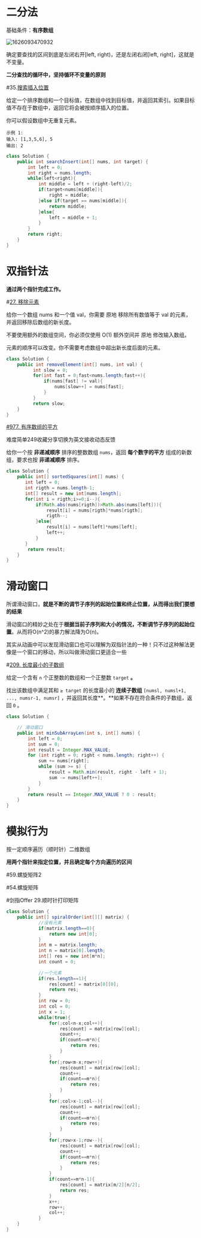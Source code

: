 # 二分法

基础条件：**有序数组**

![1626093470932](C:\Users\86185\AppData\Roaming\Typora\typora-user-images\1626093470932.png)

确定要查找的区间到底是左闭右开[left, right)，还是左闭右闭[left, right]，这就是不变量。

**二分查找的循环中，坚持循环不变量的原则**



#35.[搜索插入位置](https://leetcode-cn.com/problems/search-insert-position/)

给定一个排序数组和一个目标值，在数组中找到目标值，并返回其索引。如果目标值不存在于数组中，返回它将会被按顺序插入的位置。

你可以假设数组中无重复元素。

```
示例 1:
输入: [1,3,5,6], 5
输出: 2
```

```java
class Solution {
    public int searchInsert(int[] nums, int target) {
        int left = 0;
        int right = nums.length;
        while(left<right){
            int middle = left + (right-left)/2;
            if(target<nums[middle]){
                right = middle;
            }else if(target == nums[middle]){
                return middle;
            }else{
                left = middle + 1;
            }
        }
        return right;
    }
}
```



# 双指针法

**通过两个指针完成工作。**



#[27. 移除元素](https://leetcode-cn.com/problems/remove-element/)

给你一个数组 nums 和一个值 val，你需要 原地 移除所有数值等于 val 的元素，并返回移除后数组的新长度。

不要使用额外的数组空间，你必须仅使用 O(1) 额外空间并 原地 修改输入数组。

元素的顺序可以改变。你不需要考虑数组中超出新长度后面的元素。

```java
class Solution {
    public int removeElement(int[] nums, int val) {
          int slow = 0;
          for(int fast = 0;fast<nums.length;fast++){
              if(nums[fast] != val){
                  nums[slow++] = nums[fast];
              }
          } 
          return slow;
    }
}
```



[#977. 有序数组的平方](https://leetcode-cn.com/problems/squares-of-a-sorted-array/)

难度简单249收藏分享切换为英文接收动态反馈

给你一个按 **非递减顺序** 排序的整数数组 `nums`，返回 **每个数字的平方** 组成的新数组，要求也按 **非递减顺序** 排序。

```java
class Solution {
    public int[] sortedSquares(int[] nums) {
       int left = 0;
       int rigth = nums.length-1;
       int[] result = new int[nums.length];
       for(int i = rigth;i>=0;i--){
           if(Math.abs(nums[rigth])>Math.abs(nums[left])){
               result[i] = nums[rigth]*nums[rigth];
               rigth--;
           }else{
               result[i] = nums[left]*nums[left];
               left++;
           }
       }
        return result;
    }
}
```



# 滑动窗口

所谓滑动窗口，**就是不断的调节子序列的起始位置和终止位置，从而得出我们要想的结果**

滑动窗口的精妙之处在于**根据当前子序列和大小的情况，不断调节子序列的起始位置**。从而将O(n^2)的暴力解法降为O(n)。

其实从动画中可以发现滑动窗口也可以理解为双指针法的一种！只不过这种解法更像是一个窗口的移动，所以叫做滑动窗口更适合一些



#[209. 长度最小的子数组](https://leetcode-cn.com/problems/minimum-size-subarray-sum/)

给定一个含有 `n` 个正整数的数组和一个正整数 `target` **。**

找出该数组中满足其和 `≥ target` 的长度最小的 **连续子数组** `[numsl, numsl+1, ..., numsr-1, numsr]` ，并返回其长度**。**如果不存在符合条件的子数组，返回 `0` 。

```java
class Solution {

    // 滑动窗口
    public int minSubArrayLen(int s, int[] nums) {
        int left = 0;
        int sum = 0;
        int result = Integer.MAX_VALUE;
        for (int right = 0; right < nums.length; right++) {
            sum += nums[right];
            while (sum >= s) {
                result = Math.min(result, right - left + 1);
                sum -= nums[left++];
            }
        }
        return result == Integer.MAX_VALUE ? 0 : result;
    }
}
```



# 模拟行为

按一定顺序遍历（顺时针）二维数组

**用两个指针来指定位置，并且确定每个方向遍历的区间**



#59.螺旋矩阵2

#54.螺旋矩阵

#剑指Offer 29.顺时针打印矩阵

```java
class Solution {
    public int[] spiralOrder(int[][] matrix) {
            //没有元素
            if(matrix.length==0){
                return new int[0];
            }
            int m = matrix.length;
            int n = matrix[0].length;
            int[] res = new int[m*n];
            int count = 0;
            
            //一个元素
            if(res.length==1){
                res[count] = matrix[0][0];
                return res;
            }
            int row = 0;
            int col = 0;
            int x = 1;
            while(true){
                for(;col<n-x;col++){
                    res[count] = matrix[row][col];
                    count++;
                    if(count==m*n){
                        return res;
                    }
                }
                for(;row<m-x;row++){
                    res[count] = matrix[row][col];
                    count++;
                    if(count==m*n){
                        return res;
                    }
                }
                for(;col>x-1;col--){
                    res[count] = matrix[row][col];
                    count++; 
                    if(count==m*n){
                        return res;
                    }            
                }
                for(;row>x-1;row--){
                    res[count] = matrix[row][col];
                    count++;
                    if(count==m*n){
                        return res;
                    }              
                }
                if(count==m*n-1){
                    res[count] = matrix[m/2][n/2];
                    return res;
                }
                x++;
                row++;
                col++;
            }
    }
}
```





